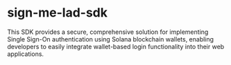 # sign-me-lad-sdk
This SDK provides a secure, comprehensive solution for implementing Single Sign-On authentication using Solana blockchain wallets, enabling developers to easily integrate wallet-based login functionality into their web applications.
